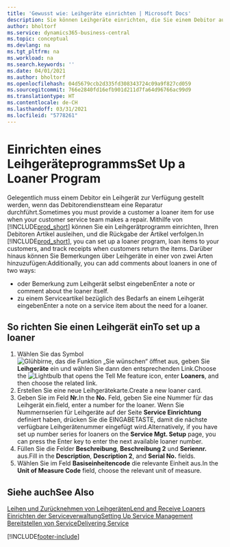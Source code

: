 ```yaml
---
title: 'Gewusst wie: Leihgeräte einrichten | Microsoft Docs'
description: Sie können Leihgeräte einrichten, die Sie einem Debitor ausleihen können, wenn er Serviceartikel im Service hat.
author: bholtorf
ms.service: dynamics365-business-central
ms.topic: conceptual
ms.devlang: na
ms.tgt_pltfrm: na
ms.workload: na
ms.search.keywords: ''
ms.date: 04/01/2021
ms.author: bholtorf
ms.openlocfilehash: 04d5679ccb2d335fd308343724c09a9f827cd059
ms.sourcegitcommit: 766e2840fd16efb901d211d7fa64d96766ac99d9
ms.translationtype: HT
ms.contentlocale: de-CH
ms.lasthandoff: 03/31/2021
ms.locfileid: "5778261"
---
```

# <a name="set-up-a-loaner-program"></a><span data-ttu-id="afabc-103">Einrichten eines Leihgeräteprogramms</span><span class="sxs-lookup"><span data-stu-id="afabc-103">Set Up a Loaner Program</span></span>
<span data-ttu-id="afabc-104">Gelegentlich muss einem Debitor ein Leihgerät zur Verfügung gestellt werden, wenn das Debitorendienstteam eine Reparatur durchführt.</span><span class="sxs-lookup"><span data-stu-id="afabc-104">Sometimes you must provide a customer a loaner item for use when your customer service team makes a repair.</span></span> <span data-ttu-id="afabc-105">Mithilfe von [!INCLUDE[prod_short](includes/prod_short.md)] können Sie ein Leihgerätprogramm einrichten, Ihren Debitoren Artikel ausleihen, und die Rückgabe der Artikel verfolgen.</span><span class="sxs-lookup"><span data-stu-id="afabc-105">In [!INCLUDE[prod_short](includes/prod_short.md)], you can set up a loaner program, loan items to your customers, and track receipts when customers return the items.</span></span> <span data-ttu-id="afabc-106">Darüber hinaus können Sie Bemerkungen über Leihgeräte in einer von zwei Arten hinzuzufügen:</span><span class="sxs-lookup"><span data-stu-id="afabc-106">Additionally, you can add comments about loaners in one of two ways:</span></span>  
  
* <span data-ttu-id="afabc-107">oder Bemerkung zum Leihgerät selbst eingeben</span><span class="sxs-lookup"><span data-stu-id="afabc-107">Enter a note or comment about the loaner itself.</span></span>  
* <span data-ttu-id="afabc-108">zu einem Serviceartikel bezüglich des Bedarfs an einem Leihgerät eingeben</span><span class="sxs-lookup"><span data-stu-id="afabc-108">Enter a note on a service item about the need for a loaner.</span></span>  

## <a name="to-set-up-a-loaner"></a><span data-ttu-id="afabc-109">So richten Sie einen Leihgerät ein</span><span class="sxs-lookup"><span data-stu-id="afabc-109">To set up a loaner</span></span>  
1. <span data-ttu-id="afabc-110">Wählen Sie das Symbol ![Glühbirne, das die Funktion „Sie wünschen“ öffnet](media/ui-search/search_small.png "Tell Me-Funktion") aus, geben Sie **Leihgeräte** ein und wählen Sie dann den entsprechenden Link.</span><span class="sxs-lookup"><span data-stu-id="afabc-110">Choose the ![Lightbulb that opens the Tell Me feature](media/ui-search/search_small.png "Tell me what you want to do") icon, enter **Loaners**, and then choose the related link.</span></span>  
2. <span data-ttu-id="afabc-111">Erstellen Sie eine neue Leihgerätekarte.</span><span class="sxs-lookup"><span data-stu-id="afabc-111">Create a new loaner card.</span></span> 
3. <span data-ttu-id="afabc-112">Geben Sie im Feld **Nr.**</span><span class="sxs-lookup"><span data-stu-id="afabc-112">In the **No.**</span></span> <span data-ttu-id="afabc-113">Feld,  geben Sie eine Nummer für das Leihgerät ein.</span><span class="sxs-lookup"><span data-stu-id="afabc-113">field, enter a number for the loaner.</span></span> <span data-ttu-id="afabc-114">Wenn Sie Nummernserien für Leihgeräte auf der Seite **Service Einrichtung** definiert haben, drücken Sie die EINGABETASTE, damit die nächste verfügbare Leihgerätenummer eingefügt wird.</span><span class="sxs-lookup"><span data-stu-id="afabc-114">Alternatively, if you have set up number series for loaners on the **Service Mgt. Setup** page, you can press the Enter key to enter the next available loaner number.</span></span>  
4. <span data-ttu-id="afabc-115">Füllen Sie die Felder **Beschreibung**, **Beschreibung 2** und **Seriennr.** aus.</span><span class="sxs-lookup"><span data-stu-id="afabc-115">Fill in the **Description**, **Description 2**, and **Serial No.** fields.</span></span>  
5. <span data-ttu-id="afabc-116">Wählen Sie im Feld **Basiseinheitencode** die relevante Einheit aus.</span><span class="sxs-lookup"><span data-stu-id="afabc-116">In the **Unit of Measure Code** field, choose the relevant unit of measure.</span></span>  
  
## <a name="see-also"></a><span data-ttu-id="afabc-117">Siehe auch</span><span class="sxs-lookup"><span data-stu-id="afabc-117">See Also</span></span>
[<span data-ttu-id="afabc-118">Leihen und Zurücknehmen von Leihgeräten</span><span class="sxs-lookup"><span data-stu-id="afabc-118">Lend and Receive Loaners</span></span>](service-how-to-lend-receive-loaners.md)  
[<span data-ttu-id="afabc-119">Einrichten der Serviceverwaltung</span><span class="sxs-lookup"><span data-stu-id="afabc-119">Setting Up Service Management</span></span>](service-setup-service.md)  
[<span data-ttu-id="afabc-120">Bereitstellen von Service</span><span class="sxs-lookup"><span data-stu-id="afabc-120">Delivering Service</span></span>](service-deliver-service.md)  



[!INCLUDE[footer-include](includes/footer-banner.md)]